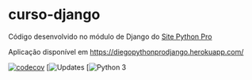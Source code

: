 # curso-django
Código desenvolvido no módulo de Django do [Site Python Pro](www.python.pro.br)

Aplicação disponível em https://diegopythonprodjango.herokuapp.com/

[![codecov](https://codecov.io/gh/Rudie23/curso-django/branch/main/graph/badge.svg?token=dosFObJ24B)](https://codecov.io/gh/Rudie23/curso-django)
[![Updates](https://pyup.io/repos/github/Rudie23/curso-django/shield.svg)
[![Python 3](https://pyup.io/repos/github/Rudie23/curso-django/python-3-shield.svg)

